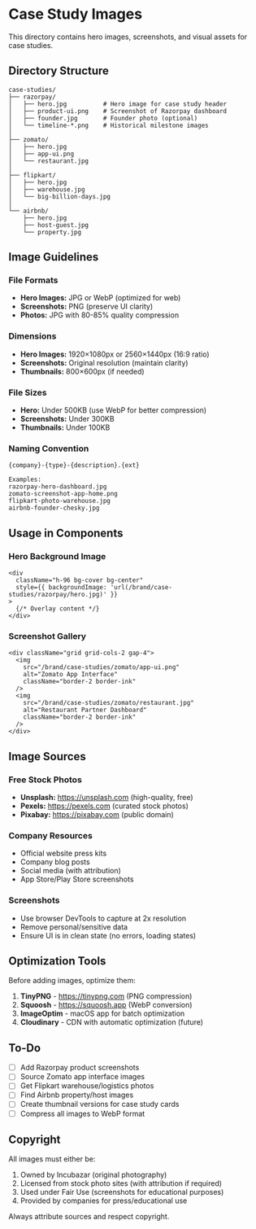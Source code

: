 # Case Study Images

This directory contains hero images, screenshots, and visual assets for case studies.

## Directory Structure

```
case-studies/
├── razorpay/
│   ├── hero.jpg          # Hero image for case study header
│   ├── product-ui.png    # Screenshot of Razorpay dashboard
│   ├── founder.jpg       # Founder photo (optional)
│   └── timeline-*.png    # Historical milestone images
│
├── zomato/
│   ├── hero.jpg
│   ├── app-ui.png
│   └── restaurant.jpg
│
├── flipkart/
│   ├── hero.jpg
│   ├── warehouse.jpg
│   └── big-billion-days.jpg
│
└── airbnb/
    ├── hero.jpg
    ├── host-guest.jpg
    └── property.jpg
```

## Image Guidelines

### File Formats
- **Hero Images:** JPG or WebP (optimized for web)
- **Screenshots:** PNG (preserve UI clarity)
- **Photos:** JPG with 80-85% quality compression

### Dimensions
- **Hero Images:** 1920×1080px or 2560×1440px (16:9 ratio)
- **Screenshots:** Original resolution (maintain clarity)
- **Thumbnails:** 800×600px (if needed)

### File Sizes
- **Hero:** Under 500KB (use WebP for better compression)
- **Screenshots:** Under 300KB
- **Thumbnails:** Under 100KB

### Naming Convention
```
{company}-{type}-{description}.{ext}

Examples:
razorpay-hero-dashboard.jpg
zomato-screenshot-app-home.png
flipkart-photo-warehouse.jpg
airbnb-founder-chesky.jpg
```

## Usage in Components

### Hero Background Image
```tsx
<div 
  className="h-96 bg-cover bg-center"
  style={{ backgroundImage: 'url(/brand/case-studies/razorpay/hero.jpg)' }}
>
  {/* Overlay content */}
</div>
```

### Screenshot Gallery
```tsx
<div className="grid grid-cols-2 gap-4">
  <img 
    src="/brand/case-studies/zomato/app-ui.png" 
    alt="Zomato App Interface"
    className="border-2 border-ink"
  />
  <img 
    src="/brand/case-studies/zomato/restaurant.jpg"
    alt="Restaurant Partner Dashboard"
    className="border-2 border-ink"
  />
</div>
```

## Image Sources

### Free Stock Photos
- **Unsplash:** https://unsplash.com (high-quality, free)
- **Pexels:** https://pexels.com (curated stock photos)
- **Pixabay:** https://pixabay.com (public domain)

### Company Resources
- Official website press kits
- Company blog posts
- Social media (with attribution)
- App Store/Play Store screenshots

### Screenshots
- Use browser DevTools to capture at 2x resolution
- Remove personal/sensitive data
- Ensure UI is in clean state (no errors, loading states)

## Optimization Tools

Before adding images, optimize them:

1. **TinyPNG** - https://tinypng.com (PNG compression)
2. **Squoosh** - https://squoosh.app (WebP conversion)
3. **ImageOptim** - macOS app for batch optimization
4. **Cloudinary** - CDN with automatic optimization (future)

## To-Do

- [ ] Add Razorpay product screenshots
- [ ] Source Zomato app interface images
- [ ] Get Flipkart warehouse/logistics photos
- [ ] Find Airbnb property/host images
- [ ] Create thumbnail versions for case study cards
- [ ] Compress all images to WebP format

## Copyright

All images must either be:
1. Owned by Incubazar (original photography)
2. Licensed from stock photo sites (with attribution if required)
3. Used under Fair Use (screenshots for educational purposes)
4. Provided by companies for press/educational use

Always attribute sources and respect copyright.
